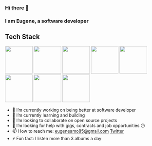 ### Hi there 👋

### I am Eugene, a software developer

## Tech Stack
<p float="left">
<img src="https://play-lh.googleusercontent.com/vzHVyL8G7birnPZ0zuCQQ2uDxuLIXzYOUGjFDFzIqfx-ww1fq8IysoEiWzhWI3Dw08g" height="90px"/>
<img src="https://www.computerhope.com/jargon/c/css.png" height="90px"/>
<img src="https://upload.wikimedia.org/wikipedia/commons/6/6a/JavaScript-logo.png" height="90px" />
<img src="https://www.datocms-assets.com/45470/1631110818-logo-react-js.png" height="90px"/>
<img src="https://ih1.redbubble.net/image.1057190283.1918/raf,750x1000,075,t,FFFFFF:97ab1c12de.u1.jpg" height="90px"/>
<img src="https://images.g2crowd.com/uploads/product/image/large_detail/large_detail_f0b606abb6d19089febc9faeeba5bc05/nodejs-development-services.png" height="90px"/>
<img src="https://res.cloudinary.com/hevo/image/upload/v1626694700/hevo-blog/MongoDB-sm-logo-500x400-1-1.gif" height="90px" />
<img src="https://firebase.google.com/static/images/brand-guidelines/logo-logomark.png" height="90px" />
</p>

- 🔭 I’m currently working on being better at software developer
- 🌱 I’m currently learning and building
- 👯 I’m looking to collaborate on open source projects
- 🤔 I’m looking for help with gigs, contracts and job opportunities 😶
- 📫 How to reach me: eugeneamo85@gmail.com [Twitter](https://twitter.com/genics_code)
- ⚡ Fun fact: I listen more than 3 albums a day
